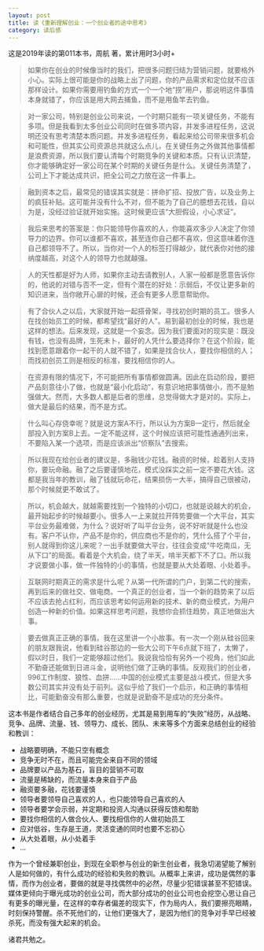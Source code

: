 ```yaml
---
layout: post
title: 读《重新理解创业：一个创业者的途中思考》
category: 读后感
---
```

这是2019年读的第011本书，周航 著，累计用时3小时+

>如果你在创业的时候像当时的我们，把很多问题归结为营销问题，就要格外小心。实际上很可能是你的战略上出了问题，你的产品需求和定位就不应该那样设计。如果你需要用钓鱼的方式一个一个地“捞”用户，那说明这件事情本身就错了，你应该是用大网去捕鱼，而不是用鱼竿去钓鱼。

>对一家公司，特别是创业公司来说，一个时期只能有一项关键任务，不能有多项。但是我看到太多创业公司同时在做多项内容，并发多进程任务，这说明还没有思考清楚本质问题。并发多进程任务，看起来给公司带来很多机会和可能性，但其实公司资源总共就这么点儿，在关键任务之外做其他事情都是浪费资源，所以我们要认清每个时期竞争的关键和本质。只有认识清楚，你才能够确定好一家公司在某个时期的关键任务是什么。关键任务清楚了，公司上下才能达成共识，把全公司之力放在这一件事上。

>融到资本之后，最常见的错误其实就是：拼命扩招、投放广告，以及业务上的疯狂补贴。这可能并没有什么不对，但不能为了自己的臆想去花钱，自以为是，没经过验证就开始实施。这时候更应该“大胆假设，小心求证”。

>我后来思考的答案是：你只能领导你喜欢的人，你能喜欢多少人决定了你领导力的边界。你可以谁都不喜欢，甚至连你自己都不喜欢，但这意味着你连自己都领导不了。所以，当你对一个人的标签打得越少，就代表你对他的接纳度越高，对这个人的领导力也就越强。

>人的天性都是好为人师，如果你主动去请教别人，人家一般都是愿意告诉你的，他说的对错与否不一定，但有个潜在的好处：示弱后，不仅让更多新的知识进来，当你敞开心扉的时候，还会有更多人愿意帮助你。

>有了合伙人之以后，大家就开始一起搭骨架，寻找初创时期的员工。很多人在找创始员工的时候，都希望找“最好的人”。易到最初创业的时候，我也是这样的想法。后来发现，这就是一个妄念。因为我们要面对的现实是：既没有钱，也没有品牌，生死未卜，最好的人凭什么要选择你？在这个阶段，能找到愿意跟着你一起干的人就不错了，如果是找合伙人，要找你相信的人；而找初创员工则是相反的标准，要找相信你的人。

>在资源有限的情况下，不可能把所有事情都做圆满。因此在启动阶段，要把产品刻意往小了做，也就是“最小化启动”，有意识地把事情做小，而不是勉强做大。然而，大多数人都是后者的思维，总觉得做大才是对的。实际上，做大是最后的结果，而不是方式。

>什么叫心存侥幸呢？就是说方案A不行，所以认为方案B一定行，然后就全部投入到方案B上去。一定不能这样，这个时候应该把可能性通通列出来，不要陷入某一个选项，而是应该派出“侦察队”去搜索。

>所以我现在给创业者的建议是，多融钱少花钱。融资的时候，趁着别人支持你，要玩命融。融了之后要谨慎地花，模式没踩实之前一定不要花大钱。这都是我当年的教训，融了钱就玩命花，结果损伤一大半，搞得自己很被动，那个时候就更不敢试了。

>所以，机会越大，就越需要找到一个独特的小切口，也就是说越大的机会，最开始起步的时候越要小。很多人一上来就拉开阵势要做一个大平台，其实平台业务最难做，为什么？说好听了叫平台业务，说不好听就是什么也没有。客户不认你，产品不是你的，供应商也不是你的，凭什么搭了个平台，别人就得到你这儿来呢？一出手就要做大平台，往往会变成“牛吃南瓜，无从下口”的局面。看着是个大机会，绕了半天，啃半天都下不了口。所以我才说要做小事，做一件独特的小的事情，也就是要从大处着眼、小处着手。

>互联网时期真正的需求是什么呢？从第一代所谓的门户，到第二代的搜索，再到后来的做社交、做电商。一个真正的创业者，当一个新的趋势来了以后不应该去抢占红利，而应该思考如何运用新的技术、新的商业模式，为用户创造一种新的价值。如果这样思考问题，我想你会抓住趋势，真正地做出大事。

>要去做真正正确的事情。我在这里讲一个小故事。有一次一个刚从硅谷回来的朋友跟我说，他看到硅谷那边的一些大公司下午6点就下班了，太懒了，假以时日，我们一定能够超过他们。我说我恰恰有另外一个视角，他们如此不勤奋还能做到日进斗金，说明他们做了正确的事情。反观我们的创业者，996工作制度、狼性、血拼……中国的创业模式主要是战斗模式，但是大多数公司其实并没有处于前列。这似乎给了我们一个启示，和正确的事情相比，可能勤奋没有那么重要，也就是说勤奋不是成功的充分条件。

这本书是作者结合自己多年的创业经历，尤其是易到用车的“失败”经历，从战略、竞争、品牌、流量、钱、领导力、成长、团队、未来等多个方面来总结创业的经验和教训：
- 战略要明确，不能只空有概念
- 竞争无时不在，而且可能完全来自不同的领域
- 品牌要以产品为基石，盲目的营销不可取
- 流量是稀缺的，而流量本身来自于产品
- 融资要多融，花钱要谨慎
- 领导者要领导自己喜欢的人，也只能领导自己喜欢的人
- 领导者要学会示弱，并定期和投资人沟通以获得反馈和帮助
- 要找你相信的人做合伙人、要找相信你的人做初始员工
- 应对低谷，生存是王道，灵活变通的同时也要不忘初心
- 从大处着眼，从小处着手
- ...

作为一个曾经兼职创业，到现在全职参与创业的新生创业者，我急切渴望能了解别人是如何做的，有什么成功的经验和失败的教训。从概率上来讲，成功是偶然的事情，而作为创业者，要做的就是寻找偶然中的必然，尽量少犯错误甚至不犯错误。媒体更倾向于曝光成功的创业公司，而大部分成功的创业公司也会挖空心思让自己有更多的曝光量，在这样的幸存者偏差的现实下，作为局内人，我们要擦亮眼睛，时刻保持警醒。杀不死他们的，让他们更强大了，是因为他们的竞争对手早已经被杀死，而没有强大起来的机会。

诸君共勉之。